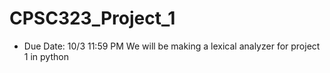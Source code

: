 # CPSC323_Project_1
* Due Date: 10/3 11:59 PM
We will be making a lexical analyzer for project 1 in python
